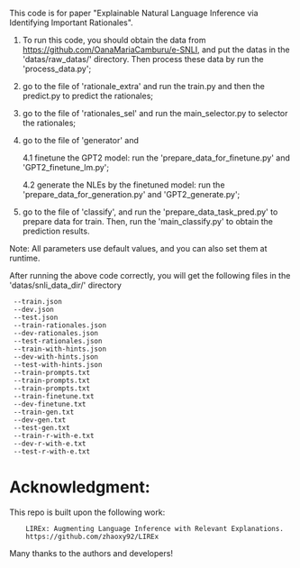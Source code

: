  This code is for paper "Explainable Natural Language Inference via Identifying Important Rationales". 
 
 1. To run this code, you should obtain the data from https://github.com/OanaMariaCamburu/e-SNLI, and put the datas in the 'datas/raw_datas/' directory. Then process these data by run the 'process_data.py';
 5. go to the file of 'rationale_extra' and run the train.py and then the predict.py to predict the rationales;
 6. go to the file of 'rationales_sel' and run the main_selector.py to selector the rationales;
 7. go to the file of 'generator' and 

 	4.1 finetune the GPT2 model: run the 'prepare_data_for_finetune.py' and 'GPT2_finetune_lm.py';
 	
 	4.2 generate the NLEs by the finetuned model: run the 'prepare_data_for_generation.py' and 'GPT2_generate.py';
   
 8. go to the file of 'classify', and run the 'prepare_data_task_pred.py' to prepare data for train. Then, run the 'main_classify.py' to obtain the prediction results.
 
Note: All parameters use default values, and you can also set them at runtime.

After running the above code correctly, you will get the following files in the 'datas/snli_data_dir/' directory

     --train.json
     --dev.json
     --test.json
     --train-rationales.json
     --dev-rationales.json
     --test-rationales.json
     --train-with-hints.json
     --dev-with-hints.json
     --test-with-hints.json
     --train-prompts.txt  
     --train-prompts.txt
     --train-prompts.txt
     --train-finetune.txt
     --dev-finetune.txt
     --train-gen.txt
     --dev-gen.txt
     --test-gen.txt
     --train-r-with-e.txt
     --dev-r-with-e.txt
     --test-r-with-e.txt
     
    

# Acknowledgment:

This repo is built upon the following work:

        LIREx: Augmenting Language Inference with Relevant Explanations.
        https://github.com/zhaoxy92/LIREx

Many thanks to the authors and developers!
